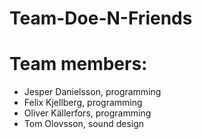 # Team-Doe-N-Friends
# Team members:
* Jesper Danielsson, programming
* Felix Kjellberg, programming
* Oliver Källerfors, programming
* Tom Olovsson, sound design
